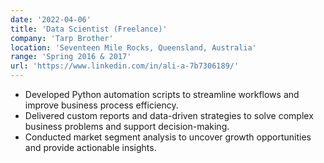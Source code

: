 ```yaml
---
date: '2022-04-06'
title: 'Data Scientist (Freelance)'
company: 'Tarp Brother'
location: 'Seventeen Mile Rocks, Queensland, Australia'
range: 'Spring 2016 & 2017'
url: 'https://www.linkedin.com/in/ali-a-7b7306189/'
---
```


- Developed Python automation scripts to streamline workflows and improve business process efficiency.
- Delivered custom reports and data-driven strategies to solve complex business problems and support decision-making.
- Conducted market segment analysis to uncover growth opportunities and provide actionable insights.

